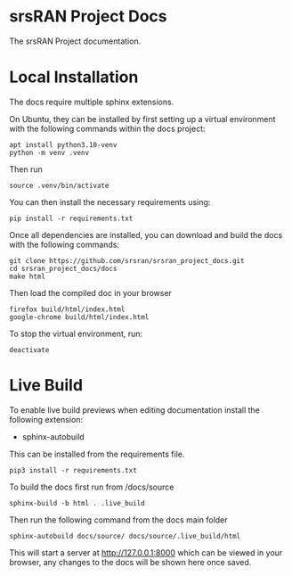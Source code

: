 # srsRAN Project Docs
The srsRAN Project documentation.

# Local Installation 

The docs require multiple sphinx extensions.

On Ubuntu, they can be installed by first setting up a virtual environment with the following commands within the docs project: 
```
apt install python3.10-venv
python -m venv .venv
```

Then run
```
source .venv/bin/activate
```

You can then install the necessary requirements using: 

```
pip install -r requirements.txt
```

Once all dependencies are installed, you can download and build the docs with the following commands: 

```
git clone https://github.com/srsran/srsran_project_docs.git
cd srsran_project_docs/docs
make html
```

Then load the compiled doc in your browser
```
firefox build/html/index.html
google-chrome build/html/index.html
```

To stop the virtual environment, run: 
```
deactivate
```

# Live Build

To enable live build previews when editing documentation install the following extension: 
- sphinx-autobuild 

This can be installed from the requirements file. 
```
pip3 install -r requirements.txt
```

To build the docs first run from /docs/source
```
sphinx-build -b html . .live_build
```

Then run the following command from the docs main folder
```
sphinx-autobuild docs/source/ docs/source/.live_build/html
```
This will start a server at http://127.0.0.1:8000 which can be viewed in your browser, any changes to the docs will be shown here once saved. 

